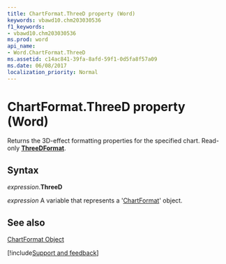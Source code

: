 ```yaml
---
title: ChartFormat.ThreeD property (Word)
keywords: vbawd10.chm203030536
f1_keywords:
- vbawd10.chm203030536
ms.prod: word
api_name:
- Word.ChartFormat.ThreeD
ms.assetid: c14ac841-39fa-8afd-59f1-0d5fa8f57a09
ms.date: 06/08/2017
localization_priority: Normal
---
```



# ChartFormat.ThreeD property (Word)

Returns the 3D-effect formatting properties for the specified chart. Read-only  **[ThreeDFormat](Word.ThreeDFormat.md)**.


## Syntax

_expression_.**ThreeD**

_expression_ A variable that represents a '[ChartFormat](Word.ChartFormat.md)' object.


## See also


[ChartFormat Object](Word.ChartFormat.md)

[!include[Support and feedback](~/includes/feedback-boilerplate.md)]